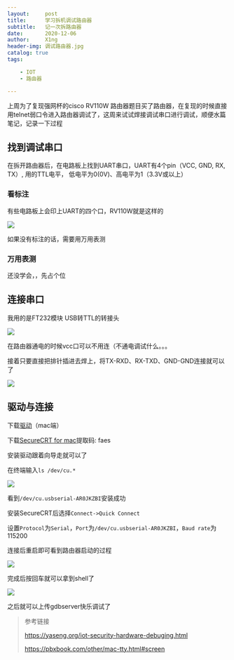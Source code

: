 ```yaml
---
layout:     post
title:      学习拆机调试路由器
subtitle:   记一次拆路由器
date:       2020-12-06
author:     X1ng
header-img: 调试路由器.jpg
catalog: true
tags:

    - IOT
    - 路由器

---
```


上周为了复现强网杯的cisco RV110W 路由器题目买了路由器，在复现的时候直接用telnet弱口令进入路由器调试了，这周来试试焊接调试串口进行调试，顺便水篇笔记，记录一下过程

## 找到调试串口

在拆开路由器后，在电路板上找到UART串口，UART有4个pin（VCC, GND, RX, TX）, 用的TTL电平， 低电平为0(0V)、高电平为1（3.3V或以上）

### 看标注

有些电路板上会印上UART的四个口，RV110W就是这样的

![](https://tva1.sinaimg.cn/large/0081Kckwly1gle3hd4rzzj315q0qkwpv.jpg)

如果没有标注的话，需要用万用表测

### 万用表测

还没学会，，先占个位



## 连接串口

我用的是FT232模块 USB转TTL的转接头

![](https://tva1.sinaimg.cn/large/0081Kckwly1gle3hlujlvj31400u0u0x.jpg)

在路由器通电的时候vcc口可以不用连（不通电调试什么。。。

接着只要直接把排针插进去焊上，将TX-RXD、RX-TXD、GND-GND连接就可以了

![](https://tva1.sinaimg.cn/large/0081Kckwly1gle4cdtvo4j31400u01ky.jpg)



## 驱动与连接

下载[驱动](https://github.com/X1ngn/ctf/blob/master/hardware_tool/FTDIUSBSerialDriver_v2_3.zip)（mac端）

下载[SecureCRT for mac](https://pan.baidu.com/s/1K4zY0usxcGwvbrO1_a5qKg)提取码: faes

安装驱动跟着向导走就可以了

在终端输入`ls /dev/cu.*`

![](https://tva1.sinaimg.cn/large/0081Kckwly1gle4cmt2hrj31740b0tdr.jpg)

看到`/dev/cu.usbserial-AR0JKZBI`安装成功

安装SecureCRT后选择`Connect->Quick Connect`

设置`Protocol`为`Serial`，`Port`为`/dev/cu.usbserial-AR0JKZBI`，`Baud rate`为115200

连接后重启即可看到路由器启动的过程

![](https://tva1.sinaimg.cn/large/0081Kckwly1gle4a5bealj316w0u079v.jpg)

完成后按回车就可以拿到shell了

![](https://tva1.sinaimg.cn/large/0081Kckwly1gle4b7phl4j316t0u0tez.jpg)

之后就可以上传gdbserver快乐调试了

>参考链接
>
>https://yaseng.org/iot-security-hardware-debuging.html
>
>https://pbxbook.com/other/mac-tty.html#screen